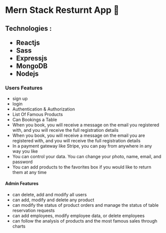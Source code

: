 # Mern Stack Resturnt App 🍱

<h2>
  Technologies  : <ul>
    <li>
      Reactjs
    </li>
    <li>
      Sass
    </li>
    <li>
      Expressjs
    </li>
    <li>
      MongoDB
    </li>
    <li>
      Nodejs
    </li>
  </ul>
</h2>

### Users Features
<ul>
  <li>
    sign up 
  </li>
  <li>
    login
  </li>
  <li>
    Authentication & Authorization
  </li>
  <li>
    List Of Famous Products
  </li>
  <li>
    Can Bookings a Table
  </li>
  <li>
    When you book, you will receive a message on the email you registered with, and you will receive the full registration details
  </li>
  <li>
    When you book, you will receive a message on the email you are registered with, and you will receive the full registration details
  </li>
  <li>
    In a payment gateway like Stripe, you can pay from anywhere in any way you like
  </li>
  <li>
    You can control your data. You can change your photo, name, email, and password
  </li>
  <li>
    You can add products to the favorites box if you would like to return them at any time
  </li>
</ul>


#### Admin Features
<ul>
  <li>can delete, add and modify all users
</li>
  <li> can add, modify and delete any product</li>
  <li>can modify the status of product orders and manage the status of table reservation requests 
</li>
  <li>can add employees, modify employee data, or delete employees</li>
  <li>can follow the analysis of products and the most famous sales through charts</li>
</ul>
